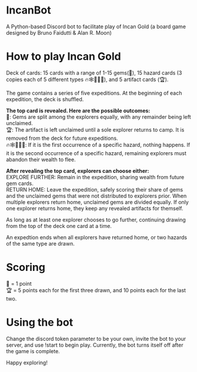 # IncanBot
A Python-based Discord bot to facilitate play of Incan Gold (a board game designed by Bruno Faidutti & Alan R. Moon)

# How to play Incan Gold
Deck of cards: 15 cards with a range of 1-15 gems(💎), 15 hazard cards (3 copies each of 5 different types 🔥🕸️🧟🗿🐍), and 5 artifact cards (🏆).

The game contains a series of five expeditions. At the beginning of each expedition, the deck is shuffled.

__The top card is revealed. Here are the possible outcomes:__  
💎: Gems are split among the explorers equally, with any remainder being left unclaimed.  
🏆: The artifact is left unclaimed until a sole explorer returns to camp. It is removed from the deck for future expeditions.  
🔥🕸️🧟🗿🐍: If it is the first occurrence of a specific hazard, nothing happens. If it is the second occurrence of a specific hazard, remaining explorers must abandon their wealth to flee.  

__After revealing the top card, explorers can choose either:__  
EXPLORE FURTHER: Remain in the expedition, sharing wealth from future gem cards.  
RETURN HOME: Leave the expedition, safely scoring their share of gems and the unclaimed gems that were not distributed to explorers prior. When multiple explorers return home, unclaimed gems are divided equally. If only one explorer returns home, they keep any revealed artifacts for themself.  

As long as at least one explorer chooses to go further, continuing drawing from the top of the deck one card at a time.  

An expedtion ends when all explorers have returned home, or two hazards of the same type are drawn.  

# Scoring
💎 = 1 point  
🏆 = 5 points each for the first three drawn, and 10 points each for the last two.

# Using the bot
Change the discord token parameter to be your own, invite the bot to your server, and use !start to begin play. Currently, the bot turns itself off after the game is complete.

Happy exploring!
